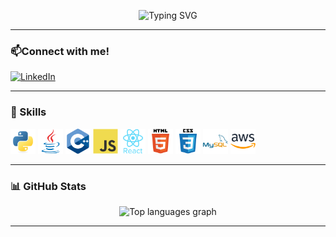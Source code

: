 <p align="center">
  <img src="https://readme-typing-svg.herokuapp.com?font=Fira+Code&size=22&duration=3000&pause=1000&color=FFFFFF&center=true&vCenter=true&width=500&lines=Hello,+I'm+Angelo!;A+Full-stack+Developer.;A+Computer+Science+Student.;Welcome+to+my+profile!" alt="Typing SVG" />
</p>


---

### 📫Connect with me!  
[![LinkedIn](https://img.shields.io/badge/LinkedIn-%230E76A8.svg?&style=for-the-badge&logo=LinkedIn&logoColor=white)](https://linkedin.com/in/angelo-gonza)  

---

### 🚀 Skills
<p align="left">
<img src="https://raw.githubusercontent.com/devicons/devicon/master/icons/python/python-original.svg" alt="python" width="40" height="40"/>
<img src="https://raw.githubusercontent.com/devicons/devicon/master/icons/java/java-original.svg" alt="java" width="40" height="40"/>
<img src="https://raw.githubusercontent.com/devicons/devicon/master/icons/cplusplus/cplusplus-original.svg" alt="cplusplus" width="40" height="40"/>
<img src="https://raw.githubusercontent.com/devicons/devicon/master/icons/javascript/javascript-original.svg" alt="javascript" width="40" height="40"/>
<img src="https://raw.githubusercontent.com/devicons/devicon/master/icons/react/react-original-wordmark.svg" alt="react" width="40" height="40"/>
<img src="https://raw.githubusercontent.com/devicons/devicon/master/icons/html5/html5-original-wordmark.svg" alt="html5" width="40" height="40"/>
<img src="https://raw.githubusercontent.com/devicons/devicon/master/icons/css3/css3-original-wordmark.svg" alt="css3" width="40" height="40"/>
<img src="https://raw.githubusercontent.com/devicons/devicon/master/icons/mysql/mysql-original-wordmark.svg" alt="mysql" width="40" height="40"/>
<img src="https://raw.githubusercontent.com/devicons/devicon/master/icons/amazonwebservices/amazonwebservices-original-wordmark.svg" alt="aws" width="40" height="40"/>
</p>

---

### 📊 GitHub Stats  
<div align="center">

  <img src="https://github-readme-stats.vercel.app/api/top-langs?username=gelogonza&locale=en&hide_title=false&layout=compact&card_width=320&langs_count=5&theme=dracula&hide_border=false" height="150" alt="Top languages graph" />
</div>

---

